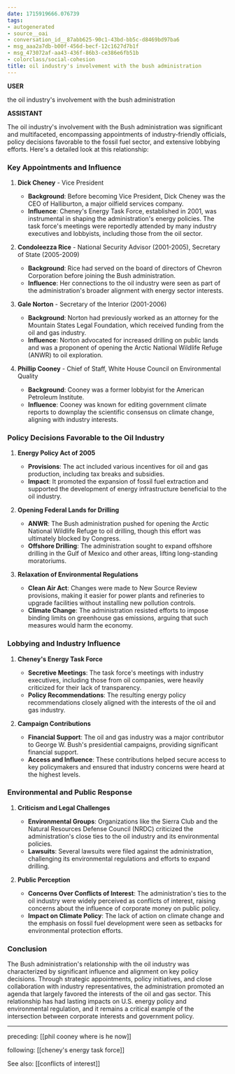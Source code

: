 ```yaml
---
date: 1715919666.076739
tags:
- autogenerated
- source__oai
- conversation_id__87abb625-90c1-43bd-bb5c-d8469bd97ba6
- msg_aaa2a7db-b00f-456d-becf-12c1627d7b1f
- msg_473072af-aa43-436f-86b3-ce386e6fb51b
- colorclass/social-cohesion
title: oil industry's involvement with the bush administration
---
```


**USER**

the oil industry's involvement with the bush administration


**ASSISTANT**

The oil industry's involvement with the Bush administration was significant and multifaceted, encompassing appointments of industry-friendly officials, policy decisions favorable to the fossil fuel sector, and extensive lobbying efforts. Here's a detailed look at this relationship:

### Key Appointments and Influence

1. **Dick Cheney** - Vice President
   - **Background**: Before becoming Vice President, Dick Cheney was the CEO of Halliburton, a major oilfield services company.
   - **Influence**: Cheney's Energy Task Force, established in 2001, was instrumental in shaping the administration's energy policies. The task force's meetings were reportedly attended by many industry executives and lobbyists, including those from the oil sector.

2. **Condoleezza Rice** - National Security Advisor (2001-2005), Secretary of State (2005-2009)
   - **Background**: Rice had served on the board of directors of Chevron Corporation before joining the Bush administration.
   - **Influence**: Her connections to the oil industry were seen as part of the administration's broader alignment with energy sector interests.

3. **Gale Norton** - Secretary of the Interior (2001-2006)
   - **Background**: Norton had previously worked as an attorney for the Mountain States Legal Foundation, which received funding from the oil and gas industry.
   - **Influence**: Norton advocated for increased drilling on public lands and was a proponent of opening the Arctic National Wildlife Refuge (ANWR) to oil exploration.

4. **Phillip Cooney** - Chief of Staff, White House Council on Environmental Quality
   - **Background**: Cooney was a former lobbyist for the American Petroleum Institute.
   - **Influence**: Cooney was known for editing government climate reports to downplay the scientific consensus on climate change, aligning with industry interests.

### Policy Decisions Favorable to the Oil Industry

1. **Energy Policy Act of 2005**
   - **Provisions**: The act included various incentives for oil and gas production, including tax breaks and subsidies.
   - **Impact**: It promoted the expansion of fossil fuel extraction and supported the development of energy infrastructure beneficial to the oil industry.

2. **Opening Federal Lands for Drilling**
   - **ANWR**: The Bush administration pushed for opening the Arctic National Wildlife Refuge to oil drilling, though this effort was ultimately blocked by Congress.
   - **Offshore Drilling**: The administration sought to expand offshore drilling in the Gulf of Mexico and other areas, lifting long-standing moratoriums.

3. **Relaxation of Environmental Regulations**
   - **Clean Air Act**: Changes were made to New Source Review provisions, making it easier for power plants and refineries to upgrade facilities without installing new pollution controls.
   - **Climate Change**: The administration resisted efforts to impose binding limits on greenhouse gas emissions, arguing that such measures would harm the economy.

### Lobbying and Industry Influence

1. **Cheney's Energy Task Force**
   - **Secretive Meetings**: The task force's meetings with industry executives, including those from oil companies, were heavily criticized for their lack of transparency.
   - **Policy Recommendations**: The resulting energy policy recommendations closely aligned with the interests of the oil and gas industry.

2. **Campaign Contributions**
   - **Financial Support**: The oil and gas industry was a major contributor to George W. Bush's presidential campaigns, providing significant financial support.
   - **Access and Influence**: These contributions helped secure access to key policymakers and ensured that industry concerns were heard at the highest levels.

### Environmental and Public Response

1. **Criticism and Legal Challenges**
   - **Environmental Groups**: Organizations like the Sierra Club and the Natural Resources Defense Council (NRDC) criticized the administration's close ties to the oil industry and its environmental policies.
   - **Lawsuits**: Several lawsuits were filed against the administration, challenging its environmental regulations and efforts to expand drilling.

2. **Public Perception**
   - **Concerns Over Conflicts of Interest**: The administration's ties to the oil industry were widely perceived as conflicts of interest, raising concerns about the influence of corporate money on public policy.
   - **Impact on Climate Policy**: The lack of action on climate change and the emphasis on fossil fuel development were seen as setbacks for environmental protection efforts.

### Conclusion

The Bush administration's relationship with the oil industry was characterized by significant influence and alignment on key policy decisions. Through strategic appointments, policy initiatives, and close collaboration with industry representatives, the administration promoted an agenda that largely favored the interests of the oil and gas sector. This relationship has had lasting impacts on U.S. energy policy and environmental regulation, and it remains a critical example of the intersection between corporate interests and government policy.


---

preceding: [[phil cooney where is he now]]  


following: [[cheney's energy task force]]

See also: [[conflicts of interest]]